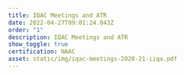 ```yaml
---
title: IQAC Meetings and ATR
date: 2022-04-27T09:01:24.843Z
order: "1"
description: IQAC Meetings and ATR
show_toggle: true
certification: NAAC
asset: static/img/iqac-meetings-2020-21-iiqa.pdf
---
```

